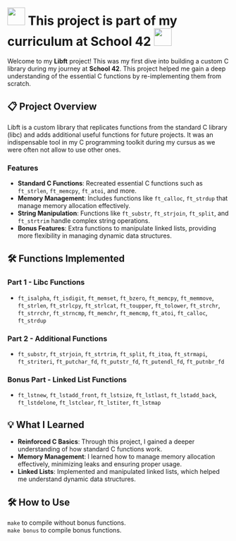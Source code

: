# <img src="https://logowik.com/content/uploads/images/423918.logowik.com.webp" style="width: 40px; height: auto;"> This project is part of my curriculum at School 42 <img src="https://logowik.com/content/uploads/images/423918.logowik.com.webp" style="width: 40px; height: auto;">

Welcome to my **Libft** project! This was my first dive into building a custom C library during my journey at **School 42**. This project helped me gain a deep understanding of the essential C functions by re-implementing them from scratch.

## 📋 Project Overview

Libft is a custom library that replicates functions from the standard C library (libc) and adds additional useful functions for future projects. It was an indispensable tool in my C programming toolkit during my cursus as we were often not allow to use other ones.

### Features

- **Standard C Functions**: Recreated essential C functions such as `ft_strlen`, `ft_memcpy`, `ft_atoi`, and more.
- **Memory Management**: Includes functions like `ft_calloc`, `ft_strdup` that manage memory allocation effectively.
- **String Manipulation**: Functions like `ft_substr`, `ft_strjoin`, `ft_split`, and `ft_strtrim` handle complex string operations.
- **Bonus Features**: Extra functions to manipulate linked lists, providing more flexibility in managing dynamic data structures.

## 🛠️ Functions Implemented

### Part 1 - Libc Functions
- `ft_isalpha`, `ft_isdigit`, `ft_memset`, `ft_bzero`, `ft_memcpy`, `ft_memmove`, `ft_strlen`, `ft_strlcpy`, `ft_strlcat`, `ft_toupper`, `ft_tolower`, `ft_strchr`, `ft_strrchr`, `ft_strncmp`, `ft_memchr`, `ft_memcmp`, `ft_atoi`, `ft_calloc`, `ft_strdup`

### Part 2 - Additional Functions
- `ft_substr`, `ft_strjoin`, `ft_strtrim`, `ft_split`, `ft_itoa`, `ft_strmapi`, `ft_striteri`, `ft_putchar_fd`, `ft_putstr_fd`, `ft_putendl_fd`, `ft_putnbr_fd`

### Bonus Part - Linked List Functions
- `ft_lstnew`, `ft_lstadd_front`, `ft_lstsize`, `ft_lstlast`, `ft_lstadd_back`, `ft_lstdelone`, `ft_lstclear`, `ft_lstiter`, `ft_lstmap`

## 💡 What I Learned

- **Reinforced C Basics**: Through this project, I gained a deeper understanding of how standard C functions work.
- **Memory Management**: I learned how to manage memory allocation effectively, minimizing leaks and ensuring proper usage.
- **Linked Lists**: Implemented and manipulated linked lists, which helped me understand dynamic data structures.

## 🛠️ How to Use

`make` to compile without bonus functions.<br>
`make bonus` to compile bonus functions.
